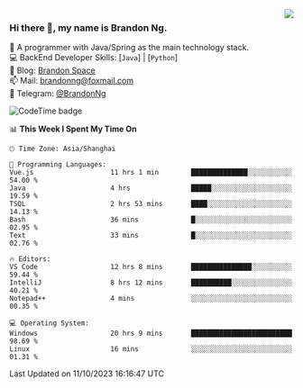 <img  align="right" src="https://github-readme-stats-brandon0824.vercel.app/api/top-langs/?username=brandon0824&layout=compact">

### Hi there 👋, my name is Brandon Ng.

🌱 A programmer with Java/Spring as the main technology stack.  
💻 BackEnd Developer Skills: [`Java`] | [`Python`]  
📝 Blog: [Brandon Space](https://brandonng.tech)  
📫 Mail: brandonng@foxmail.com  
📰 Telegram: [@BrandonNg](https://t.me/BrandonNg24)  

![CodeTime badge](https://img.shields.io/endpoint?style=flat-square&url=https%3A%2F%2Fapi.codetime.dev%2Fshield%3Fid%3D128%26project%3D%26in%3D604800000)

<!--START_SECTION:waka-->
📊 **This Week I Spent My Time On** 

```text
🕑︎ Time Zone: Asia/Shanghai

💬 Programming Languages: 
Vue.js                   11 hrs 1 min        ██████████████░░░░░░░░░░░   54.00 % 
Java                     4 hrs               █████░░░░░░░░░░░░░░░░░░░░   19.59 % 
TSQL                     2 hrs 53 mins       ████░░░░░░░░░░░░░░░░░░░░░   14.13 % 
Bash                     36 mins             █░░░░░░░░░░░░░░░░░░░░░░░░   02.95 % 
Text                     33 mins             █░░░░░░░░░░░░░░░░░░░░░░░░   02.76 % 

🔥 Editors: 
VS Code                  12 hrs 8 mins       ███████████████░░░░░░░░░░   59.44 % 
IntelliJ                 8 hrs 12 mins       ██████████░░░░░░░░░░░░░░░   40.21 % 
Notepad++                4 mins              ░░░░░░░░░░░░░░░░░░░░░░░░░   00.35 % 

💻 Operating System: 
Windows                  20 hrs 9 mins       █████████████████████████   98.69 % 
Linux                    16 mins             ░░░░░░░░░░░░░░░░░░░░░░░░░   01.31 % 
```


 Last Updated on 11/10/2023 16:16:47 UTC
<!--END_SECTION:waka-->

